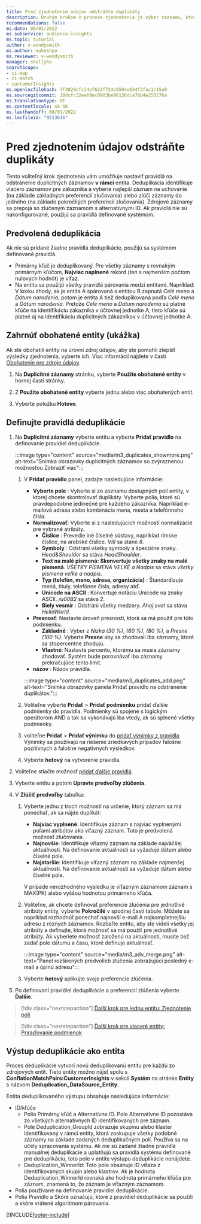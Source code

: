 ```yaml
---
title: Pred zjednotením údajov odstráňte duplikáty
description: Druhým krokom v procese zjednotenia je výber záznamu, ktorý sa má ponechať, keď sa nájdu duplikáty.
recommendations: false
ms.date: 08/01/2022
ms.subservice: audience-insights
ms.topic: tutorial
author: v-wendysmith
ms.author: mukeshpo
ms.reviewer: v-wendysmith
manager: shellyha
searchScope:
- ci-map
- ci-match
- customerInsights
ms.openlocfilehash: 7f4829cfc14af623f724c6594e834f3fac1c15a9
ms.sourcegitcommit: 10dcfc32eaf8ec0903be96136dca7bb4e250276a
ms.translationtype: HT
ms.contentlocale: sk-SK
ms.lasthandoff: 08/01/2022
ms.locfileid: "9213646"
---
```

# <a name="remove-duplicates-before-unifying-data"></a>Pred zjednotením údajov odstráňte duplikáty

Tento voliteľný krok zjednotenia vám umožňuje nastaviť pravidlá na odstránenie duplicitných záznamov **v rámci** entita. Deduplikácia identifikuje viacero záznamov pre zákazníka a vyberie najlepší záznam na uchovanie (na základe základných preferencií zlučovania) alebo zlúči záznamy do jedného (na základe pokročilých preferencií zlučovania). Zdrojové záznamy sa prepoja so zlúčeným záznamom s alternatívnymi ID. Ak pravidlá nie sú nakonfigurované, použijú sa pravidlá definované systémom.

## <a name="default-deduplication"></a>Predvolená deduplikácia

Ak nie sú pridané žiadne pravidlá deduplikácie, použijú sa systémom definované pravidlá.

- Primárny kľúč je deduplikovaný.
  Pre všetky záznamy s rovnakým primárnym kľúčom, **Najviac naplnené** rekord (ten s najmenším počtom nulových hodnôt) je víťaz.
- Na entitu sa použijú všetky pravidlá párovania medzi entitami.
  Napríklad: V kroku zhody, ak je entita A spárovaná s entitou B zapnutá *Celé meno* a *Dátum narodenia*, potom je entita A tiež deduplikovaná podľa *Celé meno* a *Dátum narodenia*. Pretože *Celé meno* a *Dátum narodenia* sú platné kľúče na identifikáciu zákazníka v účtovnej jednotke A, tieto kľúče sú platné aj na identifikáciu duplicitných zákazníkov v účtovnej jednotke A.

## <a name="include-enriched-entities-preview"></a>Zahrnúť obohatené entity (ukážka)

Ak ste obohatili entity na úrovni zdroj údajov, aby ste pomohli zlepšiť výsledky zjednotenia, vyberte ich. Viac informácií nájdete v časti [Obohatenie pre zdroje údajov](data-sources-enrichment.md).

1. Na **Duplicitné záznamy** stránku, vyberte **Použite obohatené entity** v hornej časti stránky.

1. Z **Použite obohatené entity** vyberte jednu alebo viac obohatených entít.

1. Vyberte položku **Hotovo**.

## <a name="define-deduplication-rules"></a>Definujte pravidlá deduplikácie

1. Na **Duplicitné záznamy** vyberte entitu a vyberte **Pridať pravidlo** na definovanie pravidiel deduplikácie.

   :::image type="content" source="media/m3_duplicates_showmore.png" alt-text="Snímka obrazovky duplicitných záznamov so zvýraznenou možnosťou Zobraziť viac":::

   1. V **Pridať pravidlo** panel, zadajte nasledujúce informácie:
      - **Vyberte pole** : Vyberte si zo zoznamu dostupných polí entity, v ktorej chcete skontrolovať duplikáty. Vyberte polia, ktoré sú pravdepodobne jedinečné pre každého zákazníka. Napríklad e-mailová adresa alebo kombinácia mena, mesta a telefónneho čísla.
      - **Normalizovať**: Vyberte si z nasledujúcich možností normalizácie pre vybrané atribúty.
        - **Číslice** : Prevedie iné číselné sústavy, napríklad rímske číslice, na arabské číslice. *VIII* sa stane *8*.
        - **Symboly** : Odstráni všetky symboly a špeciálne znaky. *Head&Shoulder* sa stáva *HeadShoulder*.
        - **Text na malé písmená: Skonvertuje všetky znaky na malé písmená**. *VŠETKY PÍSMENÁ VEĽKÉ a Nadpis* sa stáva *všetky písmená veľké a nadpis*.
        - **Typ (telefón, meno, adresa, organizácia)** : Štandardizuje mená, tituly, telefónne čísla, adresy atď.
        - **Unicode na ASCII** : Konvertuje notáciu Unicode na znaky ASCII. */u00B2* sa stáva *2*.
        - **Biely vesmír** : Odstráni všetky medzery. *Ahoj svet* sa stáva *HelloWorld*.
      - **Presnosť**: Nastavte úroveň presnosti, ktorá sa má použiť pre túto podmienku.
        - **Základné** : Vyber z *Nízka (30 %)*, *(60 %)*, *(80 %)*, a *Presne (100 %)*. Vyberte **Presne** aby sa zhodovali iba záznamy, ktoré sa stopercentne zhodujú.
        - **Vlastné**: Nastavte percento, ktorému sa musia záznamy zhodovať. Systém bude porovnávať iba záznamy prekračujúce tento limit.
      - **názov** : Názov pravidla.

      :::image type="content" source="media/m3_duplicates_add.png" alt-text="Snímka obrazovky panela Pridať pravidlo na odstránenie duplikátov.":::

   1. Voliteľne vyberte **Pridať** > **Pridať podmienku** pridať ďalšie podmienky do pravidla. Podmienky sú spojené s logickým operátorom AND a tak sa vykonávajú iba vtedy, ak sú splnené všetky podmienky.

   1. voliteľne **Pridať** > **Pridať výnimku** do [pridať výnimky z pravidla](match-entities.md#add-exceptions-to-a-rule). Výnimky sa používajú na riešenie zriedkavých prípadov falošne pozitívnych a falošne negatívnych výsledkov.

   1. Vyberte **hotový** na vytvorenie pravidla.

1. Voliteľne stlačte možnosť [pridať ďalšie pravidlá](#define-deduplication-rules).

1. Vyberte entitu a potom **Upravte predvoľby zlúčenia**.

1. V **Zlúčiť predvoľby** tabuľka:
   1. Vyberte jednu z troch možností na určenie, ktorý záznam sa má ponechať, ak sa nájde duplikát:
      - **Najviac vyplnené**: Identifikuje záznam s najviac vyplnenými poľami atribútov ako víťazný záznam. Toto je predvolená možnosť zlučovania.
      - **Najnovšie**: Identifikuje víťazný záznam na základe najväčšej aktuálnosti. Na definovanie aktuálnosti sa vyžaduje dátum alebo číselné pole.
      - **Najstaršie**: Identifikuje víťazný záznam na základe najmenšej aktuálnosti. Na definovanie aktuálnosti sa vyžaduje dátum alebo číselné pole.
      
      V prípade nerozhodného výsledku je víťazným záznamom záznam s MAX(PK) alebo vyššou hodnotou primárneho kľúča.
      
   1. Voliteľne, ak chcete definovať preferencie zlúčenia pre jednotlivé atribúty entity, vyberte **Pokročilé** v spodnej časti tabule. Môžete sa napríklad rozhodnúť ponechať najnovší e-mail A najkompletnejšiu adresu z rôznych záznamov. Rozbaľte entitu, aby ste videli všetky jej atribúty a definujte, ktorá možnosť sa má použiť pre jednotlivé atribúty. Ak vyberiete možnosť založenú na aktuálnosti, musíte tiež zadať pole dátumu a času, ktoré definuje aktuálnosť.

      :::image type="content" source="media/m3_adv_merge.png" alt-text="Panel rozšírených predvolieb zlúčenia zobrazujúci posledný e-mail a úplnú adresu":::

   1. Vyberte **hotový** aplikujte svoje preferencie zlúčenia.

1. Po definovaní pravidiel deduplikácie a preferencií zlúčenia vyberte **Ďalšie**.
  
> [!div class="nextstepaction"]
> [Ďalší krok pre jednu entitu: Zjednotenie polí](merge-entities.md)

> [!div class="nextstepaction"]
> [Ďalší krok pre viaceré entity: Priraďovanie podmienok](match-entities.md)

## <a name="deduplication-output-as-an-entity"></a>Výstup deduplikácie ako entita

Proces deduplikácie vytvorí novú deduplikovanú entitu pre každú zo zdrojových entít. Tieto entity možno nájsť spolu s **ConflationMatchPairs:CustomerInsights** v sekcii **Systém** na stránke **Entity** s názvom **Deduplication_DataSource_Entity**.

Entita deduplikovaného výstupu obsahuje nasledujúce informácie:

- ID/kľúče
  - Polia Primárny kľúč a Alternatívne ID. Pole Alternatívne ID pozostáva zo všetkých alternatívnych ID identifikovaných pre záznam.
  - Pole Deduplication_GroupId zobrazuje skupinu alebo klaster identifikovaný v rámci entity, ktorá zoskupuje všetky podobné záznamy na základe zadaných deduplikačných polí. Používa sa na účely spracovania systému. Ak nie sú zadané žiadne pravidlá manuálnej deduplikácie a uplatňujú sa pravidlá systému definované pre deduplikáciu, toto pole v entite výstupu deduplikácie nenájdete.
  - Deduplication_WinnerId: Toto pole obsahuje ID víťaza z identifikovaných skupín alebo klastrov. Ak je hodnota Deduplication_WinnerId rovnaká ako hodnota primárneho kľúča pre záznam, znamená to, že záznam je víťazným záznamom.
- Polia používané na definovanie pravidiel deduplikácie.
- Polia Pravidlo a Skóre označujú, ktoré z pravidiel deduplikácie sa použili a skóre vrátené algoritmom párovania.

[!INCLUDE[footer-include](includes/footer-banner.md)]
